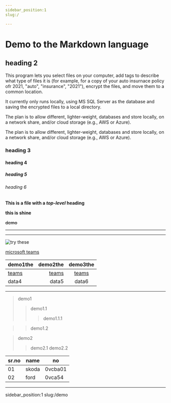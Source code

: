 ```yaml
---
sidebar_position:1
slug:/

---
```


# Demo to the Markdown language

## heading 2
This program lets you select files on your computer, add tags to describe what type of files it is (for example, for a copy of your auto insurnace policy ofr 2021, "auto", "insurance", "2021"), encrypt the files, and move them to a common location.

It currently only runs locally, using MS SQL Server as the database and saving the encrypted files to a local directory.

The plan is to allow different, lighter-weight, databases and store locally, on a network share, and/or cloud storage (e.g., AWS or Azure).

The plan is to allow different, lighter-weight, databases and store locally, on a network share, and/or cloud storage (e.g., AWS or Azure).


### heading 3 

#### heading 4

##### heading 5

###### heading 6

**This is a file with a *top-level* heading**

__this is shine__  

~~demo~~

---
___


![try these](https://cdn.pixabay.com/photo/2015/04/23/22/00/tree-736885__480.jpg)

[microsoft teams](https://teams.microsoft.com)

|demo1the | demo2the |demo3the |
|:--- | ---: | :---:|
|[teams](https://teams.microsoft.com)|[teams](https://teams.microsoft.com)|[teams](https://teams.microsoft.com)|
|data4|data5|data6|
___

>demo1
>>demo1.1
>>>demo1.1.1

>>demo1.2

>demo2
>>demo2.1
>>demo2.2

|sr.no|name|no
|-- |---|---|
|01|skoda|0vcba01|
|02|ford|0vca54|

---
sidebar_position:1
slug:/demo